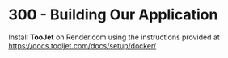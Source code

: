 # 300 - Building Our Application

Install **TooJet** on Render.com using the instructions provided at https://docs.tooljet.com/docs/setup/docker/
